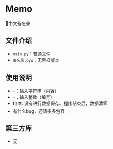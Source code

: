 # Memo

🧾中文备忘录

## 文件介绍

- `main.py`：普通文件
- `备忘录.pyw`：无黑框版本

## 使用说明

- `+`：输入字符串（内容）
- `-`：输入整数（编号）
- ❗`注意`: 没有进行数据保存。程序结束后，数据清零
- 有什么bug，还请多多包容

## 第三方库

- 无
